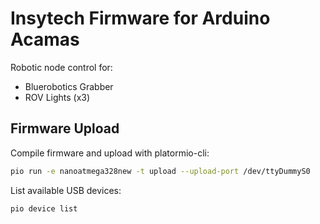 # Insytech Firmware for Arduino Acamas

Robotic node control for:

* Bluerobotics Grabber
* ROV Lights (x3)

## Firmware Upload

Compile firmware and upload with platormio-cli:

```bash
pio run -e nanoatmega328new -t upload --upload-port /dev/ttyDummyS0
```

List available USB devices:
```bash
pio device list
```